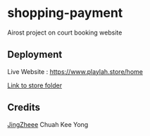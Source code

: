 # shopping-payment
Airost project on court booking website 

## Deployment
Live Website : https://www.playlah.store/home


[Link to store folder ](https://github.com/zeminlai/store)

## Credits
[JingZheee](https://github.com/JingZheee)
Chuah Kee Yong

